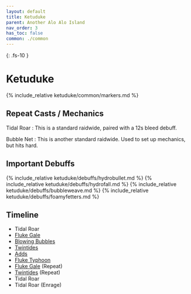 ```yaml
---
layout: default
title: Ketuduke
parent: Another Alo Alo Island
nav_order: 3
has_toc: false
common: ./common
---
```


{: .fs-10 }
# Ketuduke

{% include_relative ketuduke/common/markers.md %}

## Repeat Casts / Mechanics

Tidal Roar
: This is a standard raidwide, paired with a 12s bleed debuff.

Bubble Net
: This is another standard raidwide. Used to set up mechanics, but hits hard.

## Important Debuffs

<div class="debuffs" markdown="block">
{% include_relative ketuduke/debuffs/hydrobullet.md %}
{% include_relative ketuduke/debuffs/hydrofall.md %}
{% include_relative ketuduke/debuffs/bubbleweave.md %}
{% include_relative ketuduke/debuffs/foamyfetters.md %}
</div>

## Timeline

* Tidal Roar
* [Fluke Gale]
* [Blowing Bubbles]
* [Twintides]
* [Adds]
* [Fluke Typhoon]
* [Fluke Gale] (Repeat)
* [Twintides] (Repeat)
* Tidal Roar
* Tidal Roar (Enrage)

[Fluke Gale]: ./fluke-gale/
[Blowing Bubbles]: ./blowing-bubbles/
[Twintides]: ./twintides/
[Adds]: ./adds/
[Fluke Typhoon]: ./fluke-typhoon/

